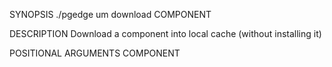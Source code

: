
SYNOPSIS
    ./pgedge um download COMPONENT

DESCRIPTION
    Download a component into local cache (without installing it)

POSITIONAL ARGUMENTS
    COMPONENT
